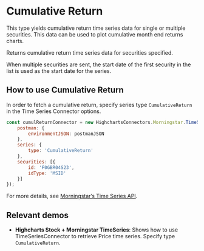 # Cumulative Return

This type yields cumulative return time series data for single or 
multiple securities. This data can be used to plot cumulative month end 
returns charts.

Returns cumulative return time series data for securities specified.

When multiple securities are sent, the start date of the first security
in the list is used as the start date for the series.


## How to use Cumulative Return

In order to fetch a cumulative return, specify series type `CumulativeReturn` in 
the Time Series Connector options.

```js
const cumulReturnConnector = new HighchartsConnectors.Morningstar.TimeSeriesConnector({
    postman: {
        environmentJSON: postmanJSON
    },
    series: {
        type: 'CumulativeReturn'
    },
    securities: [{
        id: 'F0GBR04S23',
        idType: 'MSID'
    }]
});
```

For more details, see [Morningstar’s Time Series API].

## Relevant demos

- **Highcharts Stock + Morningstar TimeSeries**: Shows how to use 
TimeSeriesConnector to retrieve Price time series. Specify type 
`CumulativeReturn`.

[Morningstar’s Time Series API]: https://developer.morningstar.com/direct-web-services/documentation/api-reference/time-series/cumulative-return